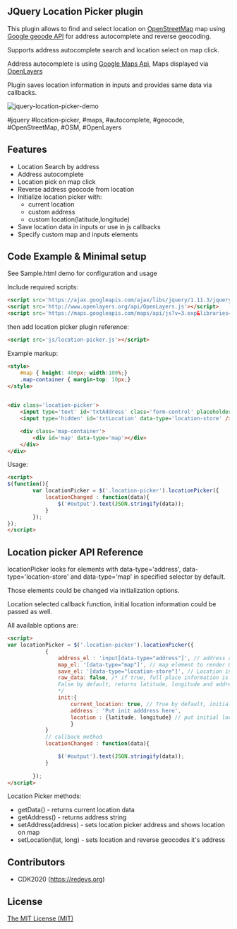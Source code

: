 ## JQuery Location Picker plugin

This plugin allows to find and select location on [OpenStreetMap](https://www.openstreetmap.org) map using [Google geoode API](https://developers.google.com/maps) for address autocomplete and reverse geocoding.

Supports address autocomplete search and location select on map click.

Address autocomplete is using [Google Maps Api](https://developers.google.com/maps),
Maps displayed via [OpenLayers](http://openlayers.org)
 
Plugin saves location information in inputs and provides same data via callbacks.

![jquery-location-picker-demo](https://cloud.githubusercontent.com/assets/5731758/9176822/33649d4a-3f96-11e5-9235-3ade01b3d7c1.jpg)

 #jquery #location-picker, #maps, #autocomplete, #geocode, #OpenStreetMap, #OSM, #OpenLayers

## Features

* Location Search by address
* Address autocomplete
* Location pick on map click
* Reverse address geocode from location
* Initialize location picker with: 
  * current location
  * custom address 
  * custom location(latitude,longitude)
* Save location data in inputs or use in js callbacks
* Specify custom map and inputs elements

## Code Example & Minimal setup

See Sample.html demo for configuration and usage

Include required scripts:
```html
<script src='https://ajax.googleapis.com/ajax/libs/jquery/1.11.3/jquery.min.js'></script>
<script src='http://www.openlayers.org/api/OpenLayers.js'></script>
<script src='https://maps.googleapis.com/maps/api/js?v=3.exp&libraries=places'></script>
```
then add location picker plugin reference:
```html
<script src='js/location-picker.js'></script>
```

Example markup:
```html
<style>
  	#map { height: 400px; width:100%;}
  	.map-container { margin-top: 10px;}
</style>

    
<div class='location-picker'>
	<input type='text' id='txtAddress' class='form-control' placeholder='Enter your address here' data-type='address' />
	<input type='hidden' id='txtLocation' data-type='location-store' />

	<div class='map-container'>
		<div id='map' data-type='map'></div>
	</div>
</div>
```

Usage:
```html
<script>
$(function(){
		var locationPicker = $('.location-picker').locationPicker({
			locationChanged : function(data){
				$('#output').text(JSON.stringify(data));
			}
		});
});
</script>
```
## Location picker API Reference

locationPicker looks for elements with data-type='address', data-type='location-store' and data-type='map'
in specified selector by default. 

Those elements could be changed via initialization options. 

Location selected callback function, initial location information could be passed as well.

All available options are:
```html
<script>
var locationPicker = $('.location-picker').locationPicker({
			{
				address_el : 'input[data-type="address"]', // address autocomplete input
				map_el: '[data-type="map"]', // map element to render OSM map in
				save_el: '[data-type="location-store"]', // Location information is stored in this input in JSON format
				raw_data: false, /* if true, full place information is returned in JSON format 
				False by default, returns latitude, longitude and address string in JSON format
				*/			
				init:{ 
					current_location: true, // True by default, initializes location picker with current location 
					address : 'Put init adddress here',
					location : {latitude, longitude} // put initial location here
					}
			}
			// callback method
			locationChanged : function(data){

				$('#output').text(JSON.stringify(data));
			}
			
		});
</script>
```
Location Picker methods:

* getData() - returns current location data
* getAddress() - returns address string
* setAddress(address) - sets location picker address and shows location on map
* setLocation(lat, long) - sets location and reverse geocodes it's address 


## Contributors

* CDK2020 (<https://redevs.org>)

## License

[The MIT License (MIT)](LICENSE)
